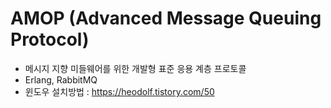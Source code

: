 
# AMOP (Advanced Message Queuing Protocol)
- 메시지 지향 미들웨어를 위한 개발형 표준 응용 계층 프로토콜
- Erlang, RabbitMQ
- 윈도우 설치방법 : https://heodolf.tistory.com/50



